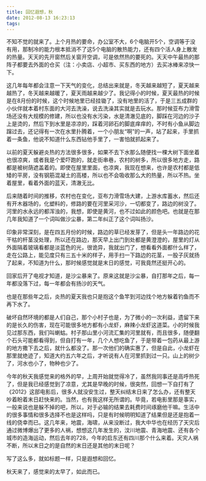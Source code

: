 ```yaml
---
title: 回忆遐想，秋
date: 2012-08-13 16:23:13
tags:
---
```


不知不觉的就来了。上个月热的要命，办公室不大，6个电脑开5个，空调等于没有用，那制冷的能力根本抵消不了这5个电脑的散热能力，还有四个活人身上散发的热量。天天的先开窗然后关窗开空调，可是依然热的要死的。天天中午最热的那阵子都要去外面的仓买（注：小卖店、小超市、买东西的地方）去买冰棒来凉快一下。

这几年每年都会注意一下天气的变化，总结出来就是，冬天越来越短了，夏天越来越热了，冬天越来越暖了，夏天雨越来越少了。我记得小的时候，夏天最热的时候是在8月份的时候，这个时候地里已经挂锄了，没有地里的活了，于是三五成群的小伙伴就本着村东面的大河去洗澡，说去洗澡其实就是去玩水。那时候亚布力滑雪场还没有大规模的修建，所以也没有水污染，水是清澈见底的，脚踩在河边的沙子上是烫的，然后下到水里是凉凉的，踩着河卵石的脚底痒痒的，不时有小鱼从脚边蹿过去，还记得有一次在水里扑腾着，一个小朋友“啊”的一声，站了起来，手里抓着一条鱼，他说不知道什么东西钻他手里了，一害怕就抓起来了。

以前的夏天躲避炎热的方法很多很多，如果不去下水那么随便找一棵大树下面坐着也很凉爽，或者我是个爱吓跑的，就走街串巷，农村的树多，所以很多地方走，路都是被树荫遮盖着的。即使在屋里里面，也凉爽，我现在想来，也许是农村都是低矮的平房，没有钢筋混凝土的高楼，所以也不会吸收那么大的热量，所以不热。坐着屋里，看着外面的蓝天，清澈无比。

后来随着时间的推移，农村也在变化，亚布力滑雪场大建，上游水库蓄水，然后还有开木器场的，化塑料的，修路的要在河里采河沙，一切都变了，路边的树没了。河里的水永远的都浑浊的，我想，即使是黄河，也不过如此的颜色吧。也就是在那几年我知道了一个词叫做沙尘暴，第二年纠正了这个词叫扬沙。

印象非常深刻，是在四五月份的时候，路边的草已经发芽了，但是头一年路边的花干枯的杆茎没处理，所以还在路边，那天早上出门到处都是黄澄澄的，屋里的灯从外面隔着玻璃看都是淡蓝色的光，很诡异，我就出门了，想看看外面都什么样了，走在公路上，能见度只有三五十米的样子，用手扫一下路边的花茎，一股子灰就扬了起来，不知道为什么，那时候感觉就是末日的感觉，可我竟然还挺开心的。

回家后开了电视才知道，是沙尘暴来了。原来这就是沙尘暴，自打那年之后，每一年都没落下过，每一年都会有扬沙的天气。

也是在那些年之后，炎热的夏天我也只是抱这个鱼竿到河边找个地方躲着钓鱼而不再下水了。

破坏自然环境的都是人们自己，那个小村子也是，为了微小的一次利益，遗留下来的是长久的伤害，现在可能很多地方都有小龙虾，麻辣小龙虾这道菜。小的时候我见过那东西，我们叫蝲蛄。村子那山里小河流汇集的河里就有，而且很多，随便翻个石头可能都看得到，但自打有一年，几个人想吃鱼了，于是带着一包药从最上游的地方撒下去之后，就什么都没了。那一次他们的确实惠了，但是自此，小龙虾在那里就绝迹了，知道大约五六年之后，才听说有人在河里抓到过一只。山上的树少了，河水也小了，物种也少了。

今年的秋天我感觉来的格外的早，上周开始就觉得冷了，虽然我同事还是高呼热死了，但是我已经感觉到了凉意，尤其是早晚的时候，很突然，回想一下自打有了《2012》这部电影后，很多人就没安生过，整天纠结末日来了怎么办，还有整天吵着盼着末日赶快来的。当然，也有我这样无所谓的。毕竟，若电影里那是事实，一般来说也是躲不掉的吧，所以，对于必输的结果去耗费时间琢磨他干嘛。生活中的很多事情和很多选择不也是这样吗，只是有时候明明知道了结果但是还是抱着一线的侥幸而已。这几年来，地震，海啸，从来没断过，我大中华也在经历了天灾后通过微博爆出了更多的人祸，想想这几年发生的，汶川地震、青海地震、还有各个城市的造海运动，然后去年的728，今年的启东还有四川那个什么来着。天灾人祸不断，所以末日之的是自然的末日还是其他的末日呢？

写了这么多，就如标题一样，只是遐想和回忆。

秋天来了，感觉来的太早了，如此而已。